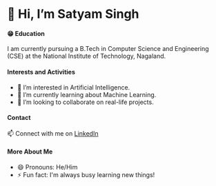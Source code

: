 <!DOCTYPE html>
<html lang="en">
<head>
    <meta charset="UTF-8">
    <meta name="viewport" content="width=device-width, initial-scale=1.0">
   
</head>
<body>
    <h1>👋 Hi, I’m Satyam Singh</h1>
    <h4>😁 Education</h4>
    <p>I am currently pursuing a B.Tech in Computer Science and Engineering (CSE) at the National Institute of Technology, Nagaland.</p>
    <h4>Interests and Activities</h4>
    <ul>
        <li>👀 I’m interested in Artificial Intelligence.</li>
        <li>🌱 I’m currently learning about Machine Learning.</li>
        <li>💞️ I’m looking to collaborate on real-life projects.</li>
    </ul>
    <h4>Contact</h4>
    <p>📫 Connect with me on <a href="https://www.linkedin.com/in/satyam8306/">LinkedIn</a></p>
    <h4>More About Me</h4>
    <ul>
        <li>😄 Pronouns: He/Him</li>
        <li>⚡ Fun fact: I'm always busy learning new things!</li>
    </ul>
</body>
</html>


<!---
SatyamSingh8306/SatyamSingh8306 is a ✨ special ✨ repository because its `README.md` (this file) appears on your GitHub profile.
You can click the Preview link to take a look at your changes.
--->
